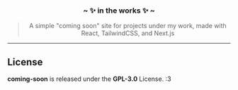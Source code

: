 <div align='center'>
  <h3>~ ✨ in the works ✨ ~</h3>
  <blockquote>A simple "coming soon" site for projects under my work, made with React, TailwindCSS, and Next.js</blockquote>
</div>

<hr />

## License
**coming-soon** is released under the **GPL-3.0** License. :3
